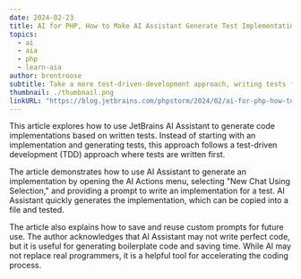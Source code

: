 ```yaml
---
date: 2024-02-23
title: AI for PHP, How to Make AI Assistant Generate Test Implementations
topics:
  - ai
  - aia
  - php
  - learn-aia
author: brentroose
subtitle: Take a more test-driven-development approach, writing tests first, and having AI Assistant generate an implementation.
thumbnail: ./thumbnail.png
linkURL: "https://blog.jetbrains.com/phpstorm/2024/02/ai-for-php-how-to-make-ai-assistant-generate-test-implementations/"
---
```


This article explores how to use JetBrains AI Assistant to generate code implementations based on written tests. Instead of starting with an implementation and generating tests, this approach follows a test-driven development (TDD) approach where tests are written first.

The article demonstrates how to use AI Assistant to generate an implementation by opening the AI Actions menu, selecting "New Chat Using Selection," and providing a prompt to write an implementation for a test. AI Assistant quickly generates the implementation, which can be copied into a file and tested.

The article also explains how to save and reuse custom prompts for future use. The author acknowledges that AI Assistant may not write perfect code, but it is useful for generating boilerplate code and saving time. While AI may not replace real programmers, it is a helpful tool for accelerating the coding process.
